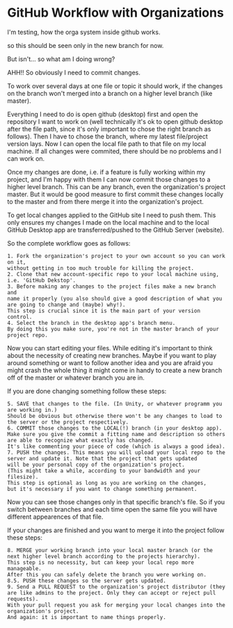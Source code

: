 # GitHub Workflow with Organizations
I'm testing, how the orga system inside github works.


so this should be seen only in the new branch for now.

But isn't... so what am I doing wrong?

AHH!! So obviously I need to commit changes.



To work over several days at one file or topic it should work, 
if the changes on the branch won't merged into a branch on a higher level branch (like master).

Everything I need to do is open github (desktop) first and open the repository
I want to work on (well technically it's ok to open github desktop after the
file path, since it's only important to chose the right branch as follows).
Then I have to chose the branch, where my latest file/project version lays. 
Now I can open the local file path to that file on my local machine. 
If all changes were commited, there should be no problems and I can work on.

Once my changes are done, i.e. if a feature is fully working within my project, 
and I'm happy with them I can now commit those changes to a higher level branch. 
This can be any branch, even the organization's project master. 
But it would be good measure to first commit these changes locally to the master 
and from there merge it into the organization's project. 

To get local changes applied to the GitHub site I need to push them. 
This only ensures my changes I made on the local machine and to the local 
GitHub Desktop app are transferred/pushed to the GitHub Server (website).

So the complete workflow goes as follows:

	1. Fork the organization's project to your own account so you can work on it, 
	without getting in too much trouble for killing the project.
	2. Clone that new account-specific repo to your local machine using, i.e. 'GitHub Dekstop'.
	3. Before making any changes to the project files make a new branch and 
	name it properly (you also should give a good description of what you are going to change and (maybe) why!). 
	This step is crucial since it is the main part of your version control.
	4. Select the branch in the desktop app's branch menu. 
	By doing this you make sure, you're not in the master branch of your project repo.

 Now you can start editing your files. While editing it's important to think about 
 the necessity of creating new branches. Maybe if you want to play around something 
 or want to follow another idea and you are afraid you might crash the whole thing 
 it might come in handy to create a new branch off of the master or whatever branch you are in.

 If you are done changing something follow these steps:

	5. SAVE that changes to the file. (In Unity, or whatever programm you are working in.) 
	Should be obvious but otherwise there won't be any changes to load to the server or the project respectively.
	6. COMMIT those changes to the LOCAL(!) branch (in your desktop app). 
	Make sure you give the commit a fitting name and description so others are able to recognize what exactly has changed. 
	It's like commenting your piece of code (which is always a good idea).
	7. PUSH the changes. This means you will upload your local repo to the server and update it. Note that the project that gets updated
	will be your personal copy of the organization's project. 
	(This might take a while, according to your bandwidth and your filesize). 
	This step is optional as long as you are working on the changes, 
	but it's necessary if you want to change something permanent.

Now you can see those changes only in that specific branch's file. 
So if you switch between branches and each time open the same file you will have different appearences of that file.

If your changes are finished and you want to merge it into the project 
follow these steps:

	8. MERGE your working branch into your local master branch (or the next higher level branch according to the projects hierarchy). 
	This step is no necessity, but can keep your local repo more manageable. 
	After this you can safely delete the branch you were working on.
	8.5. PUSH these changes so the server gets updated.
	9. Send a PULL REQUEST to the organization's project distributor (they are like admins to the project. Only they can accept or reject pull requests).
	With your pull request you ask for merging your local changes into the organization's project.
	And again: it is important to name things properly.
